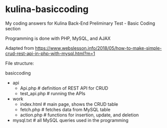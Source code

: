 # kulina-basiccoding
My coding answers for Kulina Back-End Preliminary Test - Basic Coding section

Programming is done with PHP, MySQL, and AJAX

Adapted from https://www.webslesson.info/2018/05/how-to-make-simple-crud-rest-api-in-php-with-mysql.html?m=1

File structure:

basiccoding
- api
  - Api.php       # definition of REST API for CRUD
  - test_api.php  # running the APIs
- work
  - index.html    # main page, shows the CRUD table
  - fetch.php     # fetches data from MySQL table
  - action.php    # functions for insertion, update, and deletion
- mysql.txt       # all MySQL queries used in the programming
